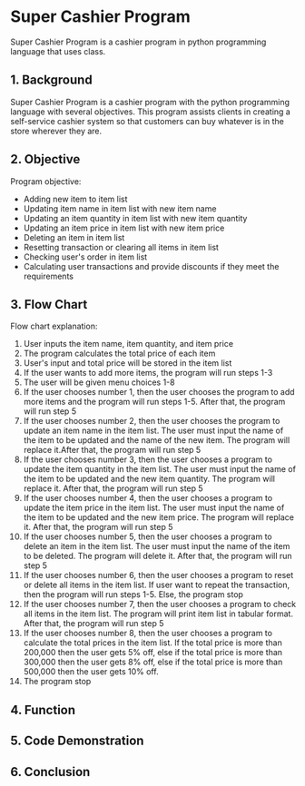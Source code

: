 # Super Cashier Program
Super Cashier Program is a cashier program in python programming language that uses class.

## **1. Background**
Super Cashier Program is a cashier program with the python programming language with several objectives. This program assists clients in creating a self-service         cashier system so that customers can buy whatever is in the store wherever they are.

## **2. Objective**
Program objective:
- Adding new item to item list
- Updating item name in item list with new item name
- Updating an item quantity in item list with new item quantity
- Updating an item price in item list with new item price
- Deleting an item in item list
- Resetting transaction or clearing all items in item list
- Checking user's order in item list
- Calculating user transactions and provide discounts if they meet the requirements

## **3. Flow Chart**
Flow chart explanation:
1. User inputs the item name, item quantity, and item price
2. The program calculates the total price of each item
3. User's input and total price will be stored in the item list
4. If the user wants to add more items, the program will run steps 1-3
5. The user will be given menu choices 1-8
6. If the user chooses number 1, then the user chooses the program to add more items and the program will run steps 1-5. After that, the program will run step 5 
7. If the user chooses number 2, then the user chooses the program to update an item name in the item list. The user must input the name of the item to be updated and the name of the new item. The program will replace it.After that, the program will run step 5
8. If the user chooses number 3, then the user chooses a program to update the item quantity in the item list. The user must input the name of the item to be updated and the new item quantity. The program will replace it. After that, the program will run step 5
9. If the user chooses number 4, then the user chooses a program to update the item price in the item list. The user must input the name of the item to be updated and the new item price. The program will replace it. After that, the program will run step 5
10. If the user chooses number 5, then the user chooses a program to delete an item in the item list. The user must input the name of the item to be deleted. The program will delete it. After that, the program will run step 5
11. If the user chooses number 6, then the user chooses a program to reset or delete all items in the item list. If user want to repeat the transaction, then the program will run steps 1-5. Else, the program stop
12. If the user chooses number 7, then the user chooses a program to check all items in the item list. The program will print item list in tabular format. After that, the program will run step 5
13. If the user chooses number 8, then the user chooses a program to calculate the total prices in the item list. If the total price is more than 200,000 then the user gets 5% off, else if the total price is more than 300,000 then the user gets 8% off, else if the total price is more than 500,000 then the user gets 10% off.
14. The program stop

## **4. Function**


## **5. Code Demonstration**

## **6. Conclusion**
